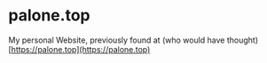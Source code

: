 # palone.top

My personal Website, previously found at (who would have thought) [https://palone.top](https://palone.top)
